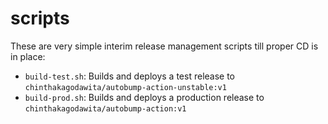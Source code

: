 # scripts

These are very simple interim release management scripts till proper CD is in place:
* `build-test.sh`: Builds and deploys a test release to `chinthakagodawita/autobump-action-unstable:v1`
* `build-prod.sh`: Builds and deploys a production release to `chinthakagodawita/autobump-action:v1`
